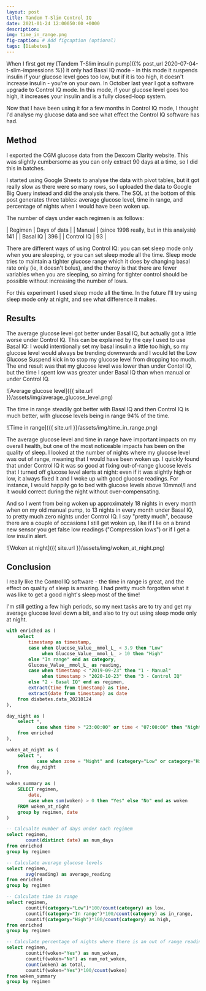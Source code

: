 ```yaml
---
layout: post
title: Tandem T-Slim Control IQ
date: 2021-01-24 12:00050:00 +0000
description: 
img: time_in_range.png 
fig-caption: # Add figcaption (optional)
tags: [Diabetes]
---
```

When I first got my [Tandem T-Slim insulin pump]({% post_url 2020-07-04-t-slim-impressions %}) it only had Basal IQ mode - in this mode it suspends insulin if your glucose level goes too low, but if it is too high, it doesn't increase insulin - you're on your own. In October last year I got a software upgrade to Control IQ mode. In this mode, if your glucose level goes too high, it increases your insulin and is a fully closed-loop system.

Now that I have been using it for a few months in Control IQ mode, I thought I'd analyse my glucose data and see what effect the Control IQ software has had.

## Method
I exported the CGM glucose data from the Dexcom Clarity website. This was slightly cumbersome as you can only extract 90 days at a time, so I did this in batches.

I started using Google Sheets to analyse the data with pivot tables, but it got really slow as there were so many rows, so I uploaded the data to Google Big Query instead and did the analysis there. The SQL at the bottom of this post generates three tables: average glucose level, time in range, and percentage of nights when I would have been woken up.

The number of days under each regimen is as follows:

| Regimen | Days of data |
| Manual | (since 1998 really, but in this analysis) 141 |
| Basal IQ | 396 |
| Control IQ | 93 |

There are different ways of using Control IQ: you can set sleep mode only when you are sleeping, or you can set sleep mode all the time. Sleep mode tries to maintain a tighter glucose range which it does by changing basal rate only (ie, it doesn't bolus), and the theroy is that there are fewer variables when you are sleeping, so aiming for tighter control should be possible without increasing the number of lows.

For this experiment I used sleep mode all the time. In the future I'll try using sleep mode only at night, and see what difference it makes.

## Results
The average glucose level got better under Basal IQ, but actually got a little worse under Control IQ. This can be explained by the qay I used to use Basal IQ: I would intentionally set my basal insulin a little too high, so my glucose level would always be trending downwards and I would let the Low Glucose Suspend kick in to stop my glucose level from dropping too much. The end result was that my glucose level was lower than under Contol IQ, but the time I spent low was greater under Basal IQ than when manual or under Control IQ.

![Average glucose level]({{ site.url }}/assets/img/average_glucose_level.png)

The time in range steadily got better with Basal IQ and then Control IQ is much better, with glucose levels being in range 94% of the time.

![Time in range]({{ site.url }}/assets/img/time_in_range.png)

The average glucose level and time in range have important impacts on my overall health, but one of the most noticeable impacts has been on the quality of sleep. I looked at the number of nights where my glucose level was out of range, meaning that I would have been woken up. I quickly found that under Control IQ it was so good at fixing out-of-range glucose levels that I turned off glucose level alerts at night: even if it was slightly high or low, it always fixed it and I woke up with good glucose readings. For instance, I would happily go to bed with glucose levels above 10mmol/l and it would correct during the night without over-compensating. 

And so I went from being woken up approximately 18 nights in every month when on my old manual pump, to 13 nights in every month under Basal IQ, to pretty much zero nights under Control IQ. I say "pretty much", because there are a couple of occasions I still get woken up, like if I lie on a brand new sensor you get false low readings ("Compression lows") or if I get a low insulin alert. 

![Woken at night]({{ site.url }}/assets/img/woken_at_night.png)

## Conclusion
I really like the Control IQ software - the time in range is great, and the effect on quality of sleep is amazing. I had pretty much forgotten what it was like to get a good night's sleep most of the time!

I'm still getting a few high periods, so my next tasks are to try and get my average glucose level down a bit, and also to try out using sleep mode only at night.




~~~ sql
with enriched as (
    select 
        timestamp as timestamp,
        case when Glucose_Value__mmol_L_ < 3.9 then "Low" 
             when Glucose_Value__mmol_L_ > 10 then "High"
        else "In range" end as category,
        Glucose_Value__mmol_L_ as reading,
        case when timestamp < "2019-09-23" then "1 - Manual" 
             when timestamp > "2020-10-23" then "3 - Control IQ"
        else "2 - Basal IQ" end as regimen,
        extract(time from timestamp) as time,
        extract(date from timestamp) as date
    from diabetes.data_20210124
),

day_night as (
    select *,
           case when time > "23:00:00" or time < "07:00:00" then "Night" else "Day" end as zone
    from enriched
),

woken_at_night as (
    select *,
           case when zone = "Night" and (category="Low" or category="High") then 1 else 0 end as woken 
    from day_night
),

woken_summary as (
    SELECT regimen, 
        date, 
        case when sum(woken) > 0 then "Yes" else "No" end as woken
    FROM woken_at_night 
    group by regimen, date
)

-- Calcualte number of days under each regimem
select regimen,
       count(distinct date) as num_days
from enriched 
group by regimen

-- Calculate average glucose levels
select regimen,
       avg(reading) as average_reading
from enriched 
group by regimen

-- Calculate time in range
select regimen,
       countif(category="Low")*100/count(category) as low,
       countif(category="In range")*100/count(category) as in_range,
       countif(category="High")*100/count(category) as high,
from enriched 
group by regimen

-- Calculate percentage of nights where there is an out of range reading
select regimen,
       countif(woken="Yes") as num_woken,
       countif(woken="No") as num_not_woken,
       count(woken) as total,
       countif(woken="Yes")*100/count(woken)
from woken_summary 
group by regimen
~~~